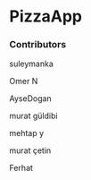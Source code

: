 
# PizzaApp

### Contributors

suleymanka

Omer N

AyseDogan

murat güldibi

mehtap y

murat çetin

Ferhat
